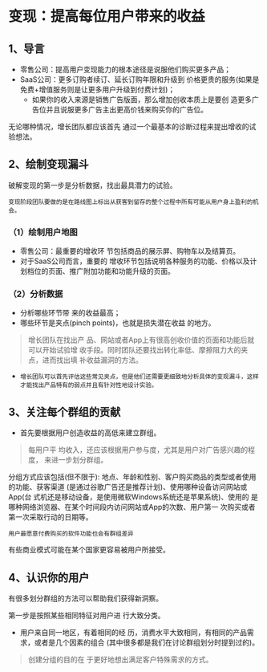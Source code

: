# 变现：提高每位用户带来的收益

## 1、导言

- 零售公司：提高用户变现能力的根本途径是说服他们购买更多产品；
- SaaS公司：更多订购者续订、延长订购年限和升级到 价格更贵的服务(如果是免费+增值服务则是让更多用户升级到付费计划)；
  - 如果你的收入来源是销售广告版面，那么增加创收本质上是要创 造更多广告位并且说服更多广告主出更高价钱来购买你的广告位。

无论哪种情况，增长团队都应该首先 通过一个最基本的诊断过程来提出增收的试验想法。



## 2、绘制变现漏斗

破解变现的第一步是分析数据，找出最具潜力的试验。

```
变现阶段团队要做的是在路线图上标出从获客到留存的整个过程中所有可能从用户身上盈利的机会。
```

### （1）绘制用户地图

- 零售公司：最重要的增收环 节包括商品的展示屏、购物车以及结算页。
- 对于SaaS公司而言，重要的 增收环节包括说明各种服务的功能、价格以及计划档位的页面、推广附加功能和功能升级的页面。

#### 

### （2）分析数据

- 分析哪些环节带 来的收益最高；
- 哪些环节是夹点(pinch points)，也就是损失潜在收益 的地方。

> 增长团队在找出产 品、网站或者App上有很高创收价值的页面和功能后就可以开始试验增 收手段。同时团队还要找出转化率低、摩擦阻力大的夹点，进而找出填 补收益漏洞的方法。

- ```
  增长团队可以首先评估这些常见夹点，但是他们还需要更细致地分析具体的变现漏斗，这样才能找出产品特有的弱点并且有针对性地设计实验。
  ```



## 3、关注每个群组的贡献

- 首先要根据用户创造收益的高低来建立群组。

> 每用户平 均收入，还应该根据用户参与度，尤其是用户对广告感兴趣的程度， 来进一步划分群组。

分组方式应该包括(但不限于): 地点、年龄和性别、客户购买商品的类型或者使用的功能、获客渠道 (是通过谷歌广告还是推荐计划)、使用哪种设备访问网站或App(台 式机还是移动设备，是使用微软Windows系统还是苹果系统)、使用的 是哪种网络浏览器、在某个时间段内访问网站或App的次数、用户第一 次购买或者第一次采取行动的日期等。

```
用户最愿意付费购买的软件功能也会有群组差异
```

有些商业模式可能在某个国家更容易被用户所接受。



## 4、认识你的用户

有很多划分群组的方法可以帮助我们获得新洞察。

第一步是按照某些相同特征对用户进 行大致分类。

- 用户来自同一地区，有着相同的经 历，消费水平大致相同，有相同的产品需求，或者是几个因素的组合 (其中很多都是我们在讨论群组划分时提到过的)。

> 创建分组的目的在 于更好地想出满足客户特殊需求的方式。









